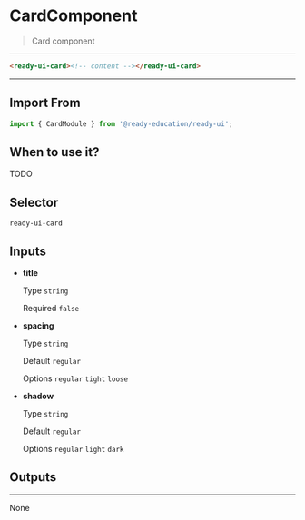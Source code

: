 # CardComponent

> Card component

---

```html
<ready-ui-card><!-- content --></ready-ui-card>
```

---

## Import From
```typescript
import { CardModule } from '@ready-education/ready-ui';
```

## When to use it?
TODO


## Selector
`ready-ui-card`


## Inputs

- **title**

  Type `string`

  Required `false`

- **spacing**

  Type `string`

  Default `regular`

  Options `regular` `tight` `loose`

- **shadow**

  Type `string`

  Default `regular`

  Options `regular` `light` `dark`


## Outputs

---

None

